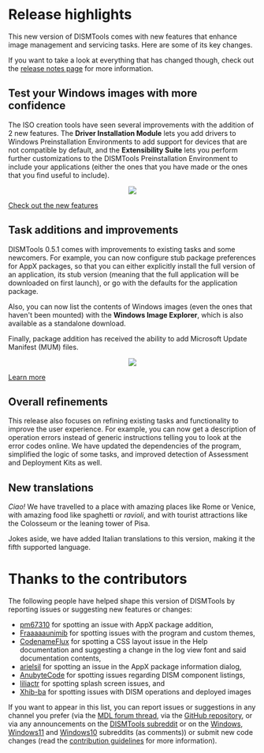 # Release highlights

This new version of DISMTools comes with new features that enhance image management and servicing tasks. Here are some of its key changes.

If you want to take a look at everything that has changed though, check out the [release notes page](https://github.com/CodingWonders/DISMTools/releases/latest) for more information.

## Test your Windows images with more confidence

The ISO creation tools have seen several improvements with the addition of 2 new features. The **Driver Installation Module** lets you add drivers to Windows Preinstallation Environments to add support for devices that are not compatible by default, and the **Extensibility Suite** lets you perform further customizations to the DISMTools Preinstallation Environment to include your applications (either the ones that you have made or the ones that you find useful to include).

<p align="center">
	<img src="../../res/whats_new/WhatsNew_1.png" />
</p>

[Check out the new features](../../img_tasks/tools/isocreator)

## Task additions and improvements

DISMTools 0.5.1 comes with improvements to existing tasks and some newcomers. For example, you can now configure stub package preferences for AppX packages, so that you can either explicitly install the full version of an application, its stub version (meaning that the full application will be downloaded on first launch), or go with the defaults for the application package.

Also, you can now list the contents of Windows images (even the ones that haven't been mounted) with the **Windows Image Explorer**, which is also available as a standalone download.

Finally, package addition has received the ability to add Microsoft Update Manifest (MUM) files.

<p align="center">
	<img src="../../res/whats_new/WhatsNew_2.png" />
</p>


[Learn more](../../img_tasks/info/infodlgs)

## Overall refinements

<!-- Think of this release as the "Mac OS X Snow Leopard" of DISMTools - 0 new features, and lots of enhancements -->

This release also focuses on refining existing tasks and functionality to improve the user experience. For example, you can now get a description of operation errors instead of generic instructions telling you to look at the error codes online. We have updated the dependencies of the program, simplified the logic of some tasks, and improved detection of Assessment and Deployment Kits as well.

## New translations

*Ciao!* We have travelled to a place with amazing places like Rome or Venice, with amazing food like spaghetti or *ravioli*, and with tourist attractions like the Colosseum or the leaning tower of Pisa.

Jokes aside, we have added Italian translations to this version, making it the fifth supported language.

<!-- Room for more features -->

# Thanks to the contributors

The following people have helped shape this version of DISMTools by reporting issues or suggesting new features or changes:

- [pm67310](https://forums.mydigitallife.net/members/pm67310.238741/) for spotting an issue with AppX package addition,
- [Fraaaaaunimib](https://github.com/Fraaaaaunimib) for spotting issues with the program and custom themes,
- [CodenameFlux](https://reddit.com/u/CodenameFlux) for spotting a CSS layout issue in the Help documentation and suggesting a change in the log view font and said documentation contents,
- [arielsil](https://github.com/arielsil) for spotting an issue in the AppX package information dialog,
- [AnubyteCode](https://github.com/AnubyteCode) for spotting issues regarding DISM component listings,
- [liliactr](https://forums.mydigitallife.net/members/liliactr.89713/) for spotting splash screen issues, and
- [Xhib-ba](https://github.com/Xhib-ba) for spotting issues with DISM operations and deployed images

If you want to appear in this list, you can report issues or suggestions in any channel you prefer (via the [MDL forum thread](https://forums.mydigitallife.net/threads/dismtools.87263/), via the [GitHub repository](https://github.com/CodingWonders/DISMTools), or via any announcements on the [DISMTools subreddit](https://reddit.com/r/DISMTools) or on the [Windows](https://reddit.com/r/Windows), [Windows11](https://reddit.com/r/Windows11) and [Windows10](https://reddit.com/r/Windows10) subreddits (as comments)) or submit new code changes (read the [contribution guidelines](https://github.com/CodingWonders/DISMTools/blob/stable/CONTRIBUTING.md) for more information).